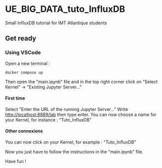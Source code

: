 # UE_BIG_DATA_tuto_InfluxDB

Small InfluxDB tutorial for IMT Atlantique students  

## Get ready

### Using VSCode

Open a new terminal :

    docker compose up

Then open the "main.ipynb" file and in the top right corner click on "Select Kernel" -> "Existing Jupyter Server..."

#### First time

Select "Enter the URL of the running Jupyter Server..."
Write <http://localhost:8889/lab> then type enter.
You can now choose a name for your Kernel, for instance : "Tuto_InfluxDB"

#### Other connexions

You can now click on your Kernel, for example : "Tuto_InfluxDB"

Now you just have to follow the instructions in the "main.ipynb" file.

Have fun !
